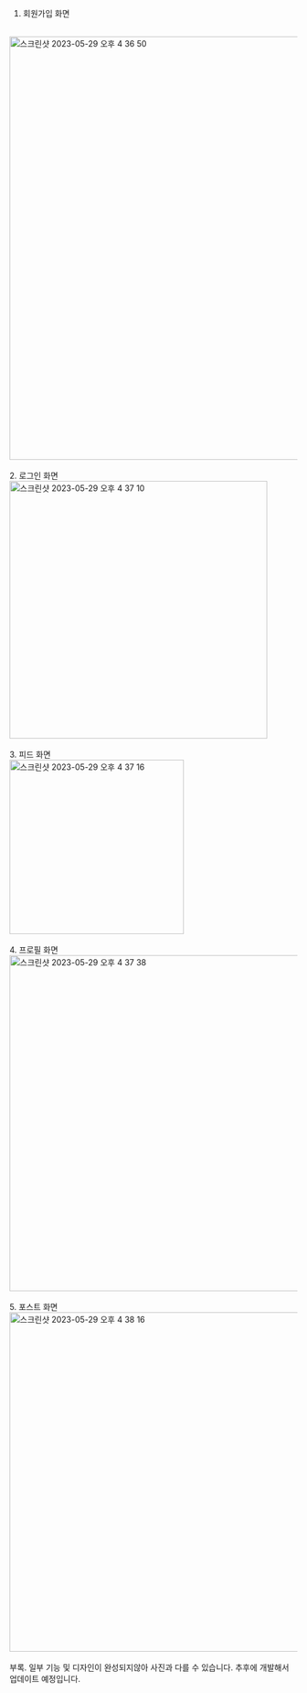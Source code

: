 1. 회원가입 화면
</br>
<img width="741" alt="스크린샷 2023-05-29 오후 4 36 50" src="https://github.com/dpcks0509/YaeChan_Park/assets/102402485/13423ab4-0313-448d-a3f7-d3f5aa454d27">
</br>
</br>
2. 로그인 화면
</br>
<img width="451" alt="스크린샷 2023-05-29 오후 4 37 10" src="https://github.com/dpcks0509/YaeChan_Park/assets/102402485/ddd82a61-216c-4cfd-8ea2-00214ebe518f">
</br>
</br>
3. 피드 화면
</br>
<img width="305" alt="스크린샷 2023-05-29 오후 4 37 16" src="https://github.com/dpcks0509/YaeChan_Park/assets/102402485/ca4a401e-fb78-4812-aca8-e668fccc0017">
</br>
</br>
4. 프로필 화면
</br>
<img width="588" alt="스크린샷 2023-05-29 오후 4 37 38" src="https://github.com/dpcks0509/YaeChan_Park/assets/102402485/a84e2130-8ca2-43fb-ae0d-2de76b449dae">
</br>
</br>
5. 포스트 화면
</br>
<img width="594" alt="스크린샷 2023-05-29 오후 4 38 16" src="https://github.com/dpcks0509/YaeChan_Park/assets/102402485/4241cf9d-7dd4-4a2d-bfcb-f7da3b74ea65">
</br>
</br>
부록. 일부 기능 및 디자인이 완성되지않아 사진과 다를 수 있습니다. 추후에 개발해서 업데이트 예정입니다.
